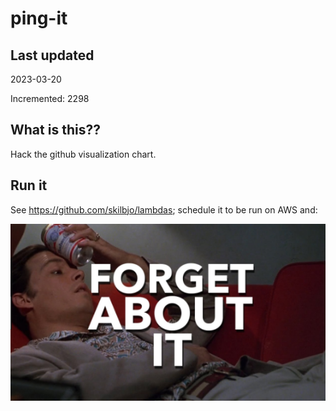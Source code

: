 # ping-it

## Last updated
2023-03-20

Incremented: 2298

## What is this??
Hack the github visualization chart.

## Run it
See <https://github.com/skilbjo/lambdas>; schedule it to be run on AWS and:

<img src='dev-resources/img/forget_about_it.png' width='600' />
